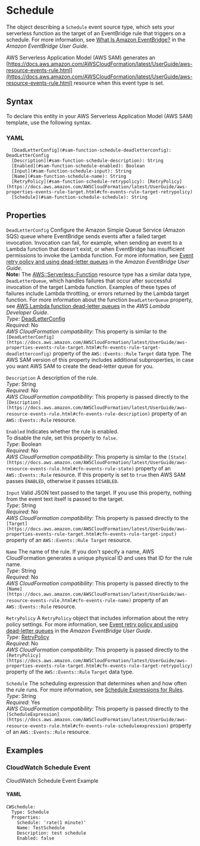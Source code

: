 # Schedule<a name="sam-property-function-schedule"></a>

The object describing a `Schedule` event source type, which sets your serverless function as the target of an EventBridge rule that triggers on a schedule\. For more information, see [What Is Amazon EventBridge?](https://docs.aws.amazon.com/eventbridge/latest/userguide/what-is-amazon-eventbridge.html) in the *Amazon EventBridge User Guide*\.

AWS Serverless Application Model \(AWS SAM\) generates an [https://docs.aws.amazon.com/AWSCloudFormation/latest/UserGuide/aws-resource-events-rule.html](https://docs.aws.amazon.com/AWSCloudFormation/latest/UserGuide/aws-resource-events-rule.html) resource when this event type is set\.

## Syntax<a name="sam-property-function-schedule-syntax"></a>

To declare this entity in your AWS Serverless Application Model \(AWS SAM\) template, use the following syntax\.

### YAML<a name="sam-property-function-schedule-syntax.yaml"></a>

```
  [DeadLetterConfig](#sam-function-schedule-deadletterconfig): DeadLetterConfig
  [Description](#sam-function-schedule-description): String
  [Enabled](#sam-function-schedule-enabled): Boolean
  [Input](#sam-function-schedule-input): String
  [Name](#sam-function-schedule-name): String
  [RetryPolicy](#sam-function-schedule-retrypolicy): [RetryPolicy](https://docs.aws.amazon.com/AWSCloudFormation/latest/UserGuide/aws-properties-events-rule-target.html#cfn-events-rule-target-retrypolicy)
  [Schedule](#sam-function-schedule-schedule): String
```

## Properties<a name="sam-property-function-schedule-properties"></a>

 `DeadLetterConfig`   <a name="sam-function-schedule-deadletterconfig"></a>
Configure the Amazon Simple Queue Service \(Amazon SQS\) queue where EventBridge sends events after a failed target invocation\. Invocation can fail, for example, when sending an event to a Lambda function that doesn't exist, or when EventBridge has insufficient permissions to invoke the Lambda function\. For more information, see [Event retry policy and using dead\-letter queues](https://docs.aws.amazon.com/eventbridge/latest/userguide/rule-dlq.html) in the *Amazon EventBridge User Guide*\.  
**Note:** The [AWS::Serverless::Function](sam-resource-function.md) resource type has a similar data type, `DeadLetterQueue`, which handles failures that occur after successful invocation of the target Lambda function\. Examples of these types of failures include Lambda throttling, or errors returned by the Lambda target function\. For more information about the function `DeadLetterQueue` property, see [AWS Lambda function dead\-letter queues](https://docs.aws.amazon.com/lambda/latest/dg/invocation-async.html#dlq) in the *AWS Lambda Developer Guide*\.  
*Type*: [DeadLetterConfig](sam-property-function-scheduledeadletterconfig.md)  
*Required*: No  
*AWS CloudFormation compatibility*: This property is similar to the `[DeadLetterConfig](https://docs.aws.amazon.com/AWSCloudFormation/latest/UserGuide/aws-properties-events-rule-target.html#cfn-events-rule-target-deadletterconfig)` property of the `AWS::Events::Rule` `Target` data type\. The AWS SAM version of this property includes additional subproperties, in case you want AWS SAM to create the dead\-letter queue for you\.

 `Description`   <a name="sam-function-schedule-description"></a>
A description of the rule\.  
*Type*: String  
*Required*: No  
*AWS CloudFormation compatibility*: This property is passed directly to the `[Description](https://docs.aws.amazon.com/AWSCloudFormation/latest/UserGuide/aws-resource-events-rule.html#cfn-events-rule-description)` property of an `AWS::Events::Rule` resource\.

 `Enabled`   <a name="sam-function-schedule-enabled"></a>
Indicates whether the rule is enabled\.  
To disable the rule, set this property to `false`\.  
*Type*: Boolean  
*Required*: No  
*AWS CloudFormation compatibility*: This property is similar to the `[State](https://docs.aws.amazon.com/AWSCloudFormation/latest/UserGuide/aws-resource-events-rule.html#cfn-events-rule-state)` property of an `AWS::Events::Rule` resource\. If this property is set to `true` then AWS SAM passes `ENABLED`, otherwise it passes `DISABLED`\.

 `Input`   <a name="sam-function-schedule-input"></a>
Valid JSON text passed to the target\. If you use this property, nothing from the event text itself is passed to the target\.  
*Type*: String  
*Required*: No  
*AWS CloudFormation compatibility*: This property is passed directly to the `[Target](https://docs.aws.amazon.com/AWSCloudFormation/latest/UserGuide/aws-properties-events-rule-target.html#cfn-events-rule-target-input)` property of an `AWS::Events::Rule Target` resource\.

 `Name`   <a name="sam-function-schedule-name"></a>
The name of the rule\. If you don't specify a name, AWS CloudFormation generates a unique physical ID and uses that ID for the rule name\.  
*Type*: String  
*Required*: No  
*AWS CloudFormation compatibility*: This property is passed directly to the `[Name](https://docs.aws.amazon.com/AWSCloudFormation/latest/UserGuide/aws-resource-events-rule.html#cfn-events-rule-name)` property of an `AWS::Events::Rule` resource\.

 `RetryPolicy`   <a name="sam-function-schedule-retrypolicy"></a>
A `RetryPolicy` object that includes information about the retry policy settings\. For more information, see [Event retry policy and using dead\-letter queues](https://docs.aws.amazon.com/eventbridge/latest/userguide/rule-dlq.html) in the *Amazon EventBridge User Guide*\.  
*Type*: [RetryPolicy](https://docs.aws.amazon.com/AWSCloudFormation/latest/UserGuide/aws-properties-events-rule-target.html#cfn-events-rule-target-retrypolicy)  
*Required*: No  
*AWS CloudFormation compatibility*: This property is passed directly to the `[RetryPolicy](https://docs.aws.amazon.com/AWSCloudFormation/latest/UserGuide/aws-properties-events-rule-target.html#cfn-events-rule-target-retrypolicy)` property of the `AWS::Events::Rule` `Target` data type\.

 `Schedule`   <a name="sam-function-schedule-schedule"></a>
The scheduling expression that determines when and how often the rule runs\. For more information, see [Schedule Expressions for Rules](https://docs.aws.amazon.com/eventbridge/latest/userguide/scheduled-events.html)\.  
*Type*: String  
*Required*: Yes  
*AWS CloudFormation compatibility*: This property is passed directly to the `[ScheduleExpression](https://docs.aws.amazon.com/AWSCloudFormation/latest/UserGuide/aws-resource-events-rule.html#cfn-events-rule-scheduleexpression)` property of an `AWS::Events::Rule` resource\.

## Examples<a name="sam-property-function-schedule--examples"></a>

### CloudWatch Schedule Event<a name="sam-property-function-schedule--examples--cloudwatch-schedule-event"></a>

CloudWatch Schedule Event Example

#### YAML<a name="sam-property-function-schedule--examples--cloudwatch-schedule-event--yaml"></a>

```
CWSchedule:
  Type: Schedule
  Properties:
    Schedule: 'rate(1 minute)'
    Name: TestSchedule
    Description: test schedule
    Enabled: false
```